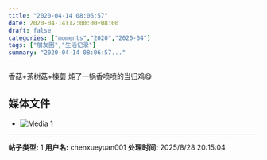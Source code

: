 ```yaml
---
title: "2020-04-14 08:06:57"
date: 2020-04-14T12:00:00+08:00
draft: false
categories: ["moments","2020","2020-04"]
tags: ["朋友圈","生活记录"]
summary: "2020-04-14 08:06:57..."
---
```


香菇+茶树菇+榛蘑
炖了一锅香喷喷的当归鸡😋

## 媒体文件

- ![Media 1](/Moments/photos/2020-04-14/202004140806570.jpg)

---

**帖子类型:** 1
**用户名:** chenxueyuan001
**处理时间:** 2025/8/28 20:15:04
